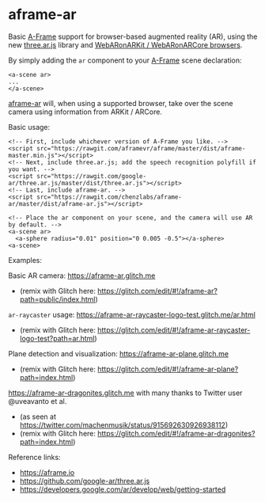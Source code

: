 # aframe-ar
Basic [A-Frame](https://aframe.io) support for browser-based augmented reality (AR), 
using the new [three.ar.js](https://github.com/google-ar/three.ar.js) library 
and [WebARonARKit / WebARonARCore browsers](https://developers.google.com/ar/develop/web/getting-started).

By simply adding the `ar` component to your [A-Frame](https://aframe.io) scene declaration:

```
<a-scene ar>
...
</a-scene>
```

[aframe-ar](https://github.com/chenzlabs/aframe-ar) will, when using a supported browser, take over the scene camera using information from ARKit / ARCore.

Basic usage:
```
<!-- First, include whichever version of A-Frame you like. -->
<script src="https://rawgit.com/aframevr/aframe/master/dist/aframe-master.min.js"></script>
<!-- Next, include three.ar.js; add the speech recognition polyfill if you want. -->
<script src="https://rawgit.com/google-ar/three.ar.js/master/dist/three.ar.js"></script>
<!-- Last, include aframe-ar. -->
<script src="https://rawgit.com/chenzlabs/aframe-ar/master/dist/aframe-ar.js"></script>

<!-- Place the ar component on your scene, and the camera will use AR by default. -->
<a-scene ar>
  <a-sphere radius="0.01" position="0 0.005 -0.5"></a-sphere>
<a-scene>  
```

Examples:

Basic AR camera: https://aframe-ar.glitch.me
- (remix with Glitch here: https://glitch.com/edit/#!/aframe-ar?path=public/index.html)

`ar-raycaster` usage: https://aframe-ar-raycaster-logo-test.glitch.me/ar.html
- (remix with Glitch here: https://glitch.com/edit/#!/aframe-ar-raycaster-logo-test?path=ar.html)

Plane detection and visualization: https://aframe-ar-plane.glitch.me
- (remix with Glitch here: https://glitch.com/edit/#!/aframe-ar-plane?path=index.html)

https://aframe-ar-dragonites.glitch.me with many thanks to Twitter user @uveavanto et al.
- (as seen at https://twitter.com/machenmusik/status/915692630926938112)
- (remix with Glitch here: https://glitch.com/edit/#!/aframe-ar-dragonites?path=index.html)

Reference links:

- https://aframe.io
- https://github.com/google-ar/three.ar.js
- https://developers.google.com/ar/develop/web/getting-started
